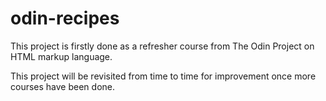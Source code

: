 # odin-recipes
This project is firstly done as a refresher course from The Odin Project on HTML markup language. 

This project will be revisited from time to time for improvement once more courses have been done.